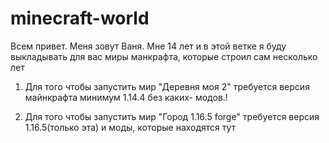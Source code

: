 # minecraft-world
Всем привет. Меня зовут Ваня. Мне 14 лет и в этой ветке я буду выкладывать для вас миры манкрафта, которые строил сам несколько лет

1) Для того чтобы запустить мир "Деревня моя 2" требуется версия майнкрафта минимум 1.14.4 без каких- модов.!

2) Для того чтобы запустить мир "Город 1.16.5 forge" требуется версия 1.16.5(только эта) и моды, которые находятся тут

